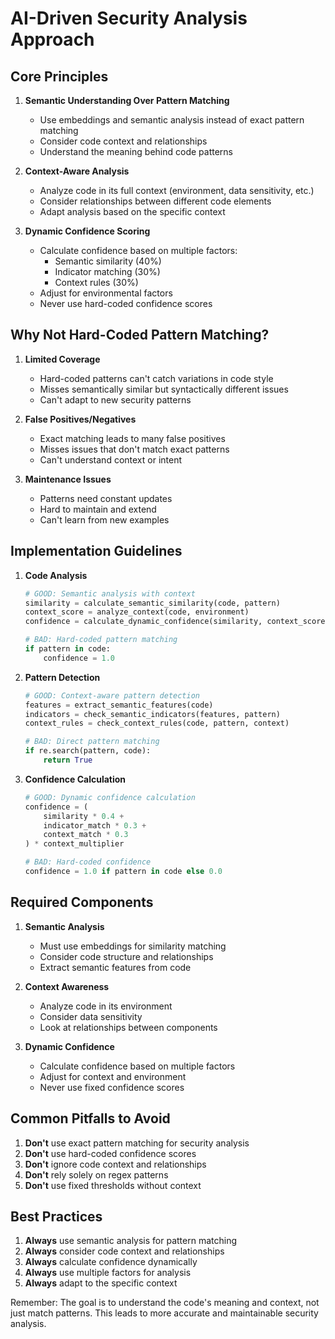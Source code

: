 # AI-Driven Security Analysis Approach

## Core Principles

1. **Semantic Understanding Over Pattern Matching**
   - Use embeddings and semantic analysis instead of exact pattern matching
   - Consider code context and relationships
   - Understand the meaning behind code patterns

2. **Context-Aware Analysis**
   - Analyze code in its full context (environment, data sensitivity, etc.)
   - Consider relationships between different code elements
   - Adapt analysis based on the specific context

3. **Dynamic Confidence Scoring**
   - Calculate confidence based on multiple factors:
     - Semantic similarity (40%)
     - Indicator matching (30%)
     - Context rules (30%)
   - Adjust for environmental factors
   - Never use hard-coded confidence scores

## Why Not Hard-Coded Pattern Matching?

1. **Limited Coverage**
   - Hard-coded patterns can't catch variations in code style
   - Misses semantically similar but syntactically different issues
   - Can't adapt to new security patterns

2. **False Positives/Negatives**
   - Exact matching leads to many false positives
   - Misses issues that don't match exact patterns
   - Can't understand context or intent

3. **Maintenance Issues**
   - Patterns need constant updates
   - Hard to maintain and extend
   - Can't learn from new examples

## Implementation Guidelines

1. **Code Analysis**
   ```python
   # GOOD: Semantic analysis with context
   similarity = calculate_semantic_similarity(code, pattern)
   context_score = analyze_context(code, environment)
   confidence = calculate_dynamic_confidence(similarity, context_score)

   # BAD: Hard-coded pattern matching
   if pattern in code:
       confidence = 1.0
   ```

2. **Pattern Detection**
   ```python
   # GOOD: Context-aware pattern detection
   features = extract_semantic_features(code)
   indicators = check_semantic_indicators(features, pattern)
   context_rules = check_context_rules(code, pattern, context)

   # BAD: Direct pattern matching
   if re.search(pattern, code):
       return True
   ```

3. **Confidence Calculation**
   ```python
   # GOOD: Dynamic confidence calculation
   confidence = (
       similarity * 0.4 +
       indicator_match * 0.3 +
       context_match * 0.3
   ) * context_multiplier

   # BAD: Hard-coded confidence
   confidence = 1.0 if pattern in code else 0.0
   ```

## Required Components

1. **Semantic Analysis**
   - Must use embeddings for similarity matching
   - Consider code structure and relationships
   - Extract semantic features from code

2. **Context Awareness**
   - Analyze code in its environment
   - Consider data sensitivity
   - Look at relationships between components

3. **Dynamic Confidence**
   - Calculate confidence based on multiple factors
   - Adjust for context and environment
   - Never use fixed confidence scores

## Common Pitfalls to Avoid

1. **Don't** use exact pattern matching for security analysis
2. **Don't** use hard-coded confidence scores
3. **Don't** ignore code context and relationships
4. **Don't** rely solely on regex patterns
5. **Don't** use fixed thresholds without context

## Best Practices

1. **Always** use semantic analysis for pattern matching
2. **Always** consider code context and relationships
3. **Always** calculate confidence dynamically
4. **Always** use multiple factors for analysis
5. **Always** adapt to the specific context

Remember: The goal is to understand the code's meaning and context, not just match patterns. This leads to more accurate and maintainable security analysis. 